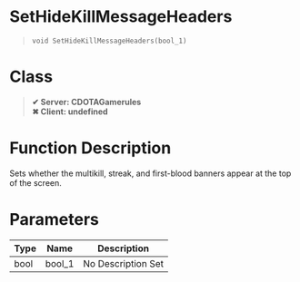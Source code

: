 # SetHideKillMessageHeaders
> `void SetHideKillMessageHeaders(bool_1)`
# Class
> __✔ Server: CDOTAGamerules__  
> __✖ Client: undefined__  
# Function Description
Sets whether the multikill, streak, and first-blood banners appear at the top of the screen.
# Parameters
Type|Name|Description
--|--|--
bool|bool_1|No Description Set
